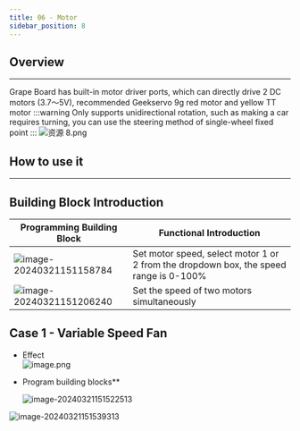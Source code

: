 ```yaml
---
title: 06 - Motor
sidebar_position: 8
---
```



## Overview
---
Grape Board has built-in motor driver ports, which can directly drive 2 DC motors (3.7～5V), recommended Geekservo 9g red motor and yellow TT motor
:::warning
Only supports unidirectional rotation, such as making a car requires turning, you can use the steering method of single-wheel fixed point
:::
![资源 8.png](https://learn.kittenbot.cn/2024md_pic/1673508429670-e909b938-bf65-4332-922c-609f4faf1cba.png)





## How to use it
---





## Building Block Introduction
| **Programming Building Block** | **Functional Introduction** |
| --- | --- |
| ![image-20240321151158784](https://learn.kittenbot.cn/2024md_pic/image-20240321151158784.png) | Set motor speed, select motor 1 or 2 from the dropdown box, the speed range is 0-100% |
| ![image-20240321151206240](https://learn.kittenbot.cn/2024md_pic/image-20240321151206240.png) | Set the speed of two motors simultaneously |





## Case 1 - Variable Speed Fan
- Effect<br />![image.png](https://learn.kittenbot.cn/2024md_pic/1670322932584-ad5a7724-3527-4f33-9b3f-5d685a1fc87b.png)
  <br />

- Program building blocks**

  ![image-20240321151522513](https://learn.kittenbot.cn/2024md_pic/image-20240321151522513.png)





![image-20240321151539313](https://learn.kittenbot.cn/2024md_pic/image-20240321151539313.png)





